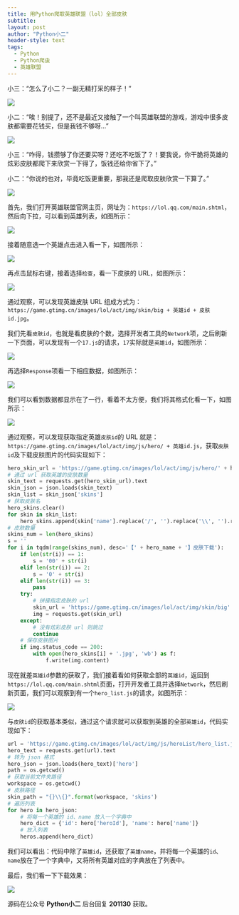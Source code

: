 ```yaml
---
title: 用Python爬取英雄联盟（lol）全部皮肤
subtitle: 
layout: post
author: "Python小二"
header-style: text
tags:
  - Python
  - Python爬虫
  - 英雄联盟
---
```


小三：“怎么了小二？一副无精打采的样子！”

![](https://p1-juejin.byteimg.com/tos-cn-i-k3u1fbpfcp/7fe97f151e7f4c22abea488c65e314e2~tplv-k3u1fbpfcp-watermark.image)

小二：“唉！别提了，还不是最近又接触了一个叫英雄联盟的游戏，游戏中很多皮肤都需要花钱买，但是我钱不够呀...”

![](https://p1-juejin.byteimg.com/tos-cn-i-k3u1fbpfcp/fd398bf7fd1e4636bbe6b610a7e673be~tplv-k3u1fbpfcp-watermark.image)

小三：“咋得，钱攒够了你还要买呀？还吃不吃饭了？！要我说，你干脆将英雄的炫彩皮肤都爬下来欣赏一下得了，饭钱还给你省下了。”

小二：“你说的也对，毕竟吃饭更重要，那我还是爬取皮肤欣赏一下算了。”

![](https://p6-juejin.byteimg.com/tos-cn-i-k3u1fbpfcp/07ed25cd18fa46d6a408b7d9904c47ca~tplv-k3u1fbpfcp-watermark.image)

首先，我们打开英雄联盟官网主页，网址为：`https://lol.qq.com/main.shtml`，然后向下拉，可以看到英雄列表，如图所示：

![](https://p9-juejin.byteimg.com/tos-cn-i-k3u1fbpfcp/65829d373a37455881b7d57818d122ed~tplv-k3u1fbpfcp-watermark.image)

接着随意选一个英雄点击进入看一下，如图所示：

![](https://p9-juejin.byteimg.com/tos-cn-i-k3u1fbpfcp/cabed013002d4b1ebba4cdbc64770b66~tplv-k3u1fbpfcp-watermark.image)

再点击鼠标右键，接着选择`检查`，看一下皮肤的 URL，如图所示：

![](https://p3-juejin.byteimg.com/tos-cn-i-k3u1fbpfcp/4b67af61a7fe4409a0be482fa59066f7~tplv-k3u1fbpfcp-watermark.image)

通过观察，可以发现英雄皮肤 URL 组成方式为：`https://game.gtimg.cn/images/lol/act/img/skin/big + 英雄id + 皮肤id.jpg`。

我们先看`皮肤id`，也就是看皮肤的个数，选择开发者工具的`Network`项，之后刷新一下页面，可以发现有一个`17.js`的请求，`17`实际就是`英雄id`，如图所示：

![](https://p6-juejin.byteimg.com/tos-cn-i-k3u1fbpfcp/ee9f22916cdc41e58068222aa5c93609~tplv-k3u1fbpfcp-watermark.image)

再选择`Response`项看一下相应数据，如图所示：

![](https://p9-juejin.byteimg.com/tos-cn-i-k3u1fbpfcp/02893ad802a14aaa9a64f2b7a275eed4~tplv-k3u1fbpfcp-watermark.image)

我们可以看到数据都显示在了一行，看着不太方便，我们将其格式化看一下，如图所示：

![](https://p3-juejin.byteimg.com/tos-cn-i-k3u1fbpfcp/00010539b7ea4cada38a833d923e00a9~tplv-k3u1fbpfcp-watermark.image)

通过观察，可以发现获取指定英雄`皮肤id`的 URL 就是：`https://game.gtimg.cn/images/lol/act/img/js/hero/ + 英雄id.js`，获取`皮肤id`及下载皮肤图片的代码实现如下：

```python
hero_skin_url = 'https://game.gtimg.cn/images/lol/act/img/js/hero/' + hero_id + '.js'
# 通过 url 获取英雄的皮肤数量
skin_text = requests.get(hero_skin_url).text
skin_json = json.loads(skin_text)
skin_list = skin_json['skins']
# 获取皮肤名
hero_skins.clear()
for skin in skin_list:
    hero_skins.append(skin['name'].replace('/', '').replace('\\', '').replace(' ', ''))
# 皮肤数量
skins_num = len(hero_skins)
s = ''
for i in tqdm(range(skins_num), desc='【' + hero_name + '】皮肤下载'):
    if len(str(i)) == 1:
        s = '00' + str(i)
    elif len(str(i)) == 2:
        s = '0' + str(i)
    elif len(str(i)) == 3:
        pass
    try:
        # 拼接指定皮肤的 url
        skin_url = 'https://game.gtimg.cn/images/lol/act/img/skin/big' + hero_id + '' + s + '.jpg'
        img = requests.get(skin_url)
    except:
        # 没有炫彩皮肤 url 则跳过
        continue
    # 保存皮肤图片
    if img.status_code == 200:
        with open(hero_skins[i] + '.jpg', 'wb') as f:
            f.write(img.content)
```

现在就差`英雄id`参数的获取了，我们接着看如何获取全部的`英雄id`，返回到 `https://lol.qq.com/main.shtml`页面，打开开发者工具并选择`Network`，然后刷新页面，我们可以观察到有一个`hero_list.js`的请求，如图所示：

![](https://p3-juejin.byteimg.com/tos-cn-i-k3u1fbpfcp/ade59114be7a4801b9e72e39dcbdc860~tplv-k3u1fbpfcp-watermark.image)

与`皮肤id`的获取基本类似，通过这个请求就可以获取到英雄的全部`英雄id`，代码实现如下：

```python
url = 'https://game.gtimg.cn/images/lol/act/img/js/heroList/hero_list.js'
hero_text = requests.get(url).text
# 转为 json 格式
hero_json = json.loads(hero_text)['hero']
path = os.getcwd()
# 获取当前文件夹路径
workspace = os.getcwd()
# 皮肤路径
skin_path = "{}\\{}".format(workspace, 'skins')
# 遍历列表
for hero in hero_json:
    # 将每一个英雄的 id、name 放入一个字典中
    hero_dict = {'id': hero['heroId'], 'name': hero['name']}
    # 放入列表
    heros.append(hero_dict)
```

我们可以看出：代码中除了`英雄id`，还获取了`英雄name`，并将每一个英雄的`id`、`name`放在了一个字典中，又将所有英雄对应的字典放在了列表中。

最后，我们看一下下载效果：

![](https://p3-juejin.byteimg.com/tos-cn-i-k3u1fbpfcp/ab22116cfbaf49f7a9cf532f76852b37~tplv-k3u1fbpfcp-watermark.image)

源码在公众号 **Python小二** 后台回复 **201130** 获取。